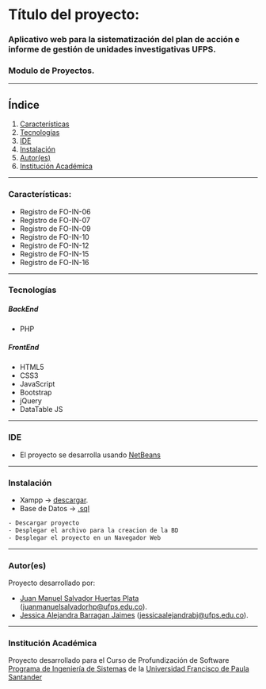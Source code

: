 # Título del proyecto: 
### Aplicativo web para la sistematización del plan de acción e informe de gestión de unidades investigativas UFPS.
### Modulo de Proyectos.
***
## Índice
1. [Características](#características)
3. [Tecnologías](#tecnologías)
4. [IDE](#ide)
5. [Instalación](#instalación)
6. [Autor(es)](#autores)
7. [Institución Académica](#institución-académica)
***
### Características:

  - Registro de FO-IN-06
  - Registro de FO-IN-07
  - Registro de FO-IN-09
  - Registro de FO-IN-10
  - Registro de FO-IN-12
  - Registro de FO-IN-15
  - Registro de FO-IN-16

***
### Tecnologías
  
  ##### BackEnd
  - PHP
  ##### FrontEnd
  - HTML5
  - CSS3
  - JavaScript
  - Bootstrap
  - jQuery
  - DataTable JS
  
  ***
### IDE

- El proyecto se desarrolla usando [NetBeans](https://www.oracle.com/technetwork/java/javase/downloads/jdk-netbeans-jsp-3413139-esa.html)

***
### Instalación

- Xampp -> [descargar](https://www.apachefriends.org/es/download.html).
- Base de Datos -> [.sql](falta)

```sh
- Descargar proyecto
- Desplegar el archivo para la creacion de la BD 
- Desplegar el proyecto en un Navegador Web
```

***
### Autor(es)

Proyecto desarrollado por:

- [Juan Manuel Salvador Huertas Plata] (<juanmanuelsalvadorhp@ufps.edu.co>).
- [Jessica Alejandra Barragan Jaimes] (<jessicaalejandrabj@ufps.edu.co>).


***
### Institución Académica   
Proyecto desarrollado para el Curso de Profundización de Software [Programa de Ingeniería de Sistemas] de la [Universidad Francisco de Paula Santander]

   [Juan Manuel Salvador Huertas Plata]: <https://www.linkedin.com/in/juan-manuel-salvador-huertas-plata-276ab11a1/>
   [Jessica Alejandra Barragan Jaimes]: <https://www.linkedin.com/in/alejandra-barragan-jaimes-a7b373165/>
   [Programa de Ingeniería de Sistemas]:<https://ingsistemas.cloud.ufps.edu.co/>
   [Universidad Francisco de Paula Santander]:<https://ww2.ufps.edu.co/>
   

